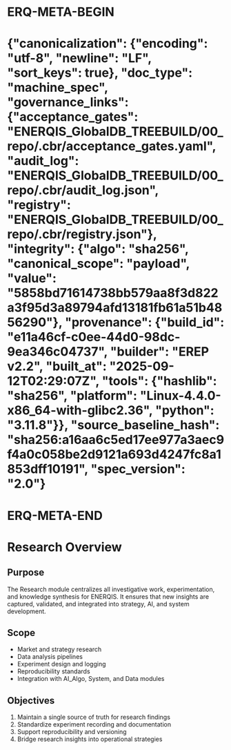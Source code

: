 # ERQ-META-BEGIN
# {"canonicalization": {"encoding": "utf-8", "newline": "LF", "sort_keys": true}, "doc_type": "machine_spec", "governance_links": {"acceptance_gates": "ENERQIS_GlobalDB_TREEBUILD/00_repo/.cbr/acceptance_gates.yaml", "audit_log": "ENERQIS_GlobalDB_TREEBUILD/00_repo/.cbr/audit_log.json", "registry": "ENERQIS_GlobalDB_TREEBUILD/00_repo/.cbr/registry.json"}, "integrity": {"algo": "sha256", "canonical_scope": "payload", "value": "5858bd71614738bb579aa8f3d822a3f95d3a89794afd13181fb61a51b4856290"}, "provenance": {"build_id": "e11a46cf-c0ee-44d0-98dc-9ea346c04737", "builder": "EREP v2.2", "built_at": "2025-09-12T02:29:07Z", "tools": {"hashlib": "sha256", "platform": "Linux-4.4.0-x86_64-with-glibc2.36", "python": "3.11.8"}}, "source_baseline_hash": "sha256:a16aa6c5ed17ee977a3aec9f4a0c058be2d9121a693d4247fc8a1853dff10191", "spec_version": "2.0"}
# ERQ-META-END
# Research Overview

## Purpose
The Research module centralizes all investigative work, experimentation, and knowledge synthesis for ENERQIS. It ensures that new insights are captured, validated, and integrated into strategy, AI, and system development.

## Scope
- Market and strategy research
- Data analysis pipelines
- Experiment design and logging
- Reproducibility standards
- Integration with AI_Algo, System, and Data modules

## Objectives
1. Maintain a single source of truth for research findings
2. Standardize experiment recording and documentation
3. Support reproducibility and versioning
4. Bridge research insights into operational strategies
